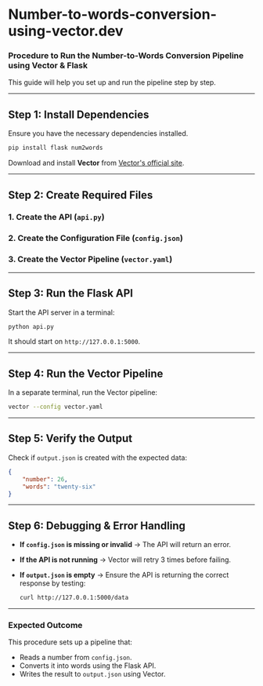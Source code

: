 # Number-to-words-conversion-using-vector.dev

### **Procedure to Run the Number-to-Words Conversion Pipeline using Vector & Flask**  

This guide will help you set up and run the pipeline step by step.  

---

## **Step 1: Install Dependencies**  
Ensure you have the necessary dependencies installed.  

```bash
pip install flask num2words
```

Download and install **Vector** from [Vector's official site](https://vector.dev/download/).  

---

## **Step 2: Create Required Files**  

### **1. Create the API (`api.py`)**  

### **2. Create the Configuration File (`config.json`)**  

### **3. Create the Vector Pipeline (`vector.yaml`)**  

---
## **Step 3: Run the Flask API**  
Start the API server in a terminal:  

```bash
python api.py
```

It should start on `http://127.0.0.1:5000`.

---

## **Step 4: Run the Vector Pipeline**  
In a separate terminal, run the Vector pipeline:  

```bash
vector --config vector.yaml
```

---

## **Step 5: Verify the Output**  
Check if `output.json` is created with the expected data:  

```json
{
    "number": 26,
    "words": "twenty-six"
}
```

---

## **Step 6: Debugging & Error Handling**  

- **If `config.json` is missing or invalid** → The API will return an error.  
- **If the API is not running** → Vector will retry 3 times before failing.  
- **If `output.json` is empty** → Ensure the API is returning the correct response by testing:  

  ```bash
  curl http://127.0.0.1:5000/data
  ```

---

### **Expected Outcome**  
This procedure sets up a pipeline that:  
- Reads a number from `config.json`.  
- Converts it into words using the Flask API.  
- Writes the result to `output.json` using Vector.  
